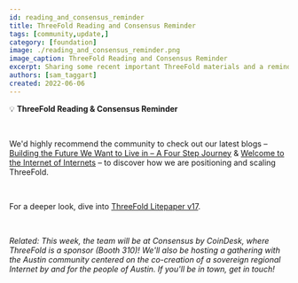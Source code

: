 ```yaml
---
id: reading_and_consensus_reminder
title: ThreeFold Reading and Consensus Reminder
tags: [community,update,]
category: [foundation]
image: ./reading_and_consensus_reminder.png
image_caption: ThreeFold Reading and Consensus Reminder
excerpt: Sharing some recent important ThreeFold materials and a reminder about Consensus.
authors: [sam_taggart]
created: 2022-06-06
---
```


💡 **ThreeFold Reading & Consensus Reminder**

<br/>

We'd highly recommend the community to check out our latest blogs – [Building the Future We Want to Live in – A Four Step Journey](https://threefold.io/blog/post/four_phases_of_threefold/) & [Welcome to the Internet of Internets](https://threefold.io/blog/post/internet_of_internets/) – to discover how we are positioning and scaling ThreeFold.

<br/>

For a deeper look, dive into [ThreeFold Litepaper v17](https://litepaper.threefold.me/).

<br/>

*Related: This week, the team will be at Consensus by CoinDesk, where ThreeFold is a sponsor (Booth 310)! We'll also be hosting a gathering with the Austin community centered on the co-creation of a sovereign regional Internet by and for the people of Austin. If you'll be in town, get in touch!*